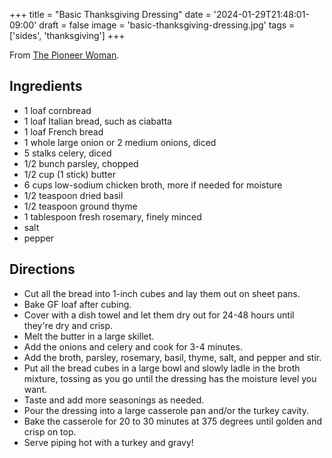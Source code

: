 +++
title = "Basic Thanksgiving Dressing"
date = '2024-01-29T21:48:01-09:00'
draft = false
image = 'basic-thanksgiving-dressing.jpg'
tags = ['sides', 'thanksgiving']
+++

From [The Pioneer Woman](https://thepioneerwoman.com/cooking/stuffing_dressing_my_favorite_thanksgiving_food/).

## Ingredients
* 1 loaf cornbread
* 1 loaf Italian bread, such as ciabatta
* 1 loaf French bread
* 1 whole large onion or 2 medium onions, diced
* 5 stalks celery, diced
* 1/2 bunch parsley, chopped
* 1/2 cup (1 stick) butter
* 6 cups low-sodium chicken broth, more if needed for moisture
* 1/2 teaspoon dried basil
* 1/2 teaspoon ground thyme
* 1 tablespoon fresh rosemary, finely minced
* salt
* pepper

## Directions
* Cut all the bread into 1-inch cubes and lay them out on sheet pans.
* Bake GF loaf after cubing.
* Cover with a dish towel and let them dry out for 24-48 hours until they're dry and crisp.
* Melt the butter in a large skillet.
* Add the onions and celery and cook for 3-4 minutes.
* Add the broth, parsley, rosemary, basil, thyme, salt, and pepper and stir.
* Put all the bread cubes in a large bowl and slowly ladle in the broth mixture, tossing as you go until the dressing has the moisture level you want.
* Taste and add more seasonings as needed.
* Pour the dressing into a large casserole pan and/or the turkey cavity.
* Bake the casserole for 20 to 30 minutes at 375 degrees until golden and crisp on top.
* Serve piping hot with a turkey and gravy!
